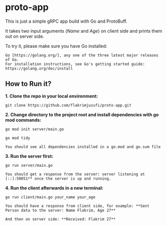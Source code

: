 # proto-app

This is just a simple gRPC app build with Go and ProtoBuff.

It takes two input arguments (_Name_ and _Age_) on client side and prints them out on server side.

To try it, please make sure you have Go installed:

~~~~
Go [https://golang.org/], any one of the three latest major releases of Go.
For installation instructions, see Go's getting started guide: https://golang.org/doc/install
~~~~

## How to Run it?

**1. Clone the repo in your local environment:**

~~~~
git clone https://github.com/flakrimjusufi/proto-app.git
~~~~

****2. Change directory to the project root and install dependencies with go mod commands:****

`go mod init server/main.go`

`go mod tidy` 

~~~~
You should see all dependencies installed in a go.mod and go.sum file 
~~~~

**3. Run the server first:**

`go run server/main.go`

~~~~
You should get a response from the server: server listening at [::]:50051** once the server is up and running.
~~~~

**4. Run the client afterwards in a new terminal:**

`go run client/main.go your_name your_age`

~~~~
You should have a response from client side, for example: **Sent Person data to the server: Name Flakrim, Age 27**

And then on server side: **Received: Flakrim 27** 
~~~~